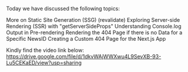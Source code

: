Today we have discussed the following topics:

More on Static Site Generation (SSG) (revalidate)
Exploring Server-side Rendering (SSR) with "getServerSideProps"
Understanding Console.log Output in Pre-rendering
Rendering the 404 Page if there is no Data for a Specific NewsID
Creating a Custom 404 Page for the Next.js App

Kindly find the video link below:
https://drive.google.com/file/d/1dkvWAjWWXwu4L9SevXB-93-Lu5CEKaED/view?usp=sharing
